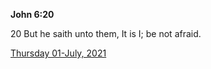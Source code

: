 **John 6:20**

20 But he saith unto them, It is I; be not afraid.

[Thursday 01-July, 2021](https://t.me/s/daily_scripture)
